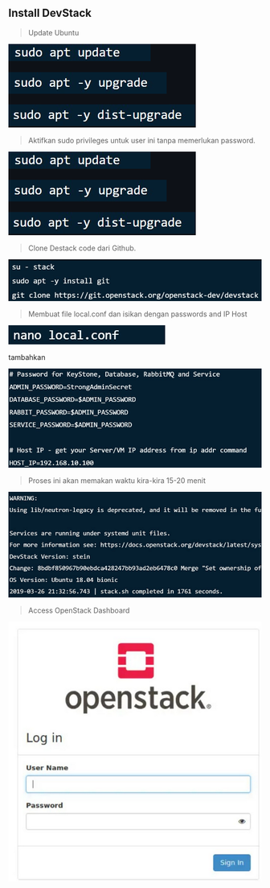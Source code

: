 Install DevStack
-------------------

>Update Ubuntu

![1](update-ubuntu.png)

>Aktifkan sudo privileges untuk user ini tanpa memerlukan password.

![2](update-ubuntu.png)

>Clone Destack code dari Github.

![3](clone-devstack.png)

>Membuat file local.conf dan isikan dengan passwords and IP Host

![4](file-local.png)

tambahkan

![5](password-ip.png)

>Proses ini akan memakan waktu kira-kira 15-20 menit

![6](proses-berjalan.png)

>Access OpenStack Dashboard

![7](haldep-openstack.png)